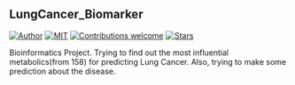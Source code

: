 ## LungCancer_Biomarker
[![Author](https://img.shields.io/badge/author-utshabkg-red)](https://github.com/utshabkg/)
[![MIT](https://img.shields.io/badge/license-MIT-5eba00.svg)](https://github.com/utshabkg/LungCancer_Biomarker/blob/master/LICENSE)
[![Contributions welcome](https://img.shields.io/badge/contributions-welcome-blue.svg?style=flat)](https://github.com/utshabkg/LungCancer_Biomarker/)
[![Stars](https://img.shields.io/github/stars/utshabkg/LungCancer_Biomarker?style=social)](https://github.com/utshabkg/LungCancer_Biomarker/stargazers)

Bioinformatics Project. Trying to find out the most influential metabolics(from 158) for predicting Lung Cancer. Also, trying to make some prediction about the disease.
